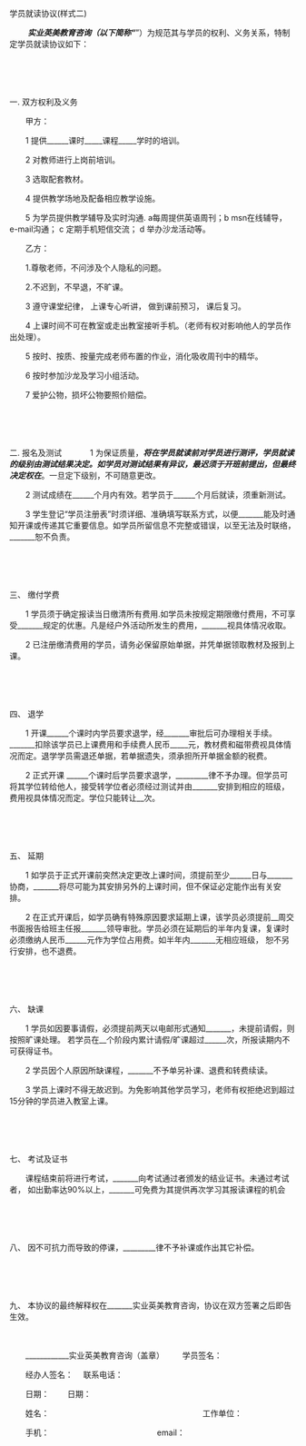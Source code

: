 



学员就读协议(样式二)



 

　　 _______实业英美教育咨询（以下简称“_______”）为规范其与学员的权利、义务关系，特制定学员就读协议如下：

　　

　　

一. 
双方权利及义务

　　甲方：

　　1 提供______课时_____课程_____学时的培训。

　　2 对教师进行上岗前培训。

　　3 选取配套教材。

　　4 提供教学场地及配备相应教学设施。

　　5 为学员提供教学辅导及实时沟通. a每周提供英语周刊；b msn在线辅导， e-mail沟通； c 定期手机短信交流； d 举办沙龙活动等。

　　乙方：

　　1.尊敬老师，不问涉及个人隐私的问题。

　　2.不迟到，不早退，不旷课。

　　3 遵守课堂纪律， 上课专心听讲， 做到课前预习， 课后复习。

　　4 上课时间不可在教室或走出教室接听手机。（老师有权对影响他人的学员作出处理）。

　　5 按时、按质、按量完成老师布置的作业，消化吸收周刊中的精华。

　　6 按时参加沙龙及学习小组活动。

　　7 爱护公物，损坏公物要照价赔偿。

　　

　　

二. 报名及测试
　　
　1 为保证质量，_______将在学员就读前对学员进行测评，学员就读的级别由测试结果决定。如学员对测试结果有异议，最迟须于开班前提出，但最终决定权在_______。一旦定下级别，不可随意更改。

　　2 测试成绩在______个月内有效。若学员于______个月后就读，须重新测试。

　　3 学生登记“学员注册表”时须详细、准确填写联系方式，以便_______能及时通知开课或传递其它重要信息。如学员所留信息不完整或错误，以至无法及时联络，_______恕不负责。

　　

　　

三、
缴付学费

　　1 学员须于确定报读当日缴清所有费用.如学员未按规定期限缴付费用，不可享受_______规定的优惠。凡是经户外活动所发生的费用，_______视具体情况收取。

　　2 已注册缴清费用的学员，请务必保留原始单据，并凭单据领取教材及报到上课。

　　

　　

四、
退学

　　1 开课______个课时内学员要求退学，经_______审批后可办理相关手续。_______扣除该学员已上课费用和手续费人民币_____元，教材费和磁带费视具体情况而定。退学学员需退还单据，若单据遗失，须承担所开单据金额的税费。

　　2 正式开课 ______个课时后学员要求退学，_________律不予办理。但学员可将其学位转给他人，接受转学位者必须经过测试并由_______安排到相应的班级，费用视具体情况而定。学位只能转让__次。

　　

　　

五、
延期

　　1 如学员于正式开课前突然决定更改上课时间，须提前至少______日与_______协商，_______将尽可能为其安排另外的上课时间，但不保证必定能作出有关安排。

　　2 在正式开课后，如学员确有特殊原因要求延期上课，该学员必须提前__周交书面报告给班主任报_______领导审批。学员必须在延期后的半年内复课，复课时必须缴纳人民币______元作为学位占用费。如半年内_______无相应班级， 恕不另行安排，也不退费。

　　

　　

六、
缺课

　　1 学员如因要事请假，必须提前两天以电邮形式通知_______，未提前请假，则按照旷课处理。 若学员在__个阶段内累计请假/旷课超过______次，所报读期内不可获得证书。

　　2 学员因个人原因所缺课程，_______不予单另补课、退费和转费续读。

　　3 学员上课时不得无故迟到。为免影响其他学员学习，老师有权拒绝迟到超过15分钟的学员进入教室上课。

　　

　　

七、
考试及证书

　　课程结束前将进行考试，_______向考试通过者颁发的结业证书。未通过考试者， 如出勤率达90%以上，_______可免费为其提供再次学习其报读课程的机会

　　

　　

八、
因不可抗力而导致的停课，_________律不予补课或作出其它补偿。

　　

　　

九、
本协议的最终解释权在_______实业英美教育咨询，协议在双方签署之后即告生效。　

　　　

　　____________实业英美教育咨询（盖章） 　　学员签名：

　　经办人签名： 　联系电话：

　　日期： 　　日期：

　　姓名： 　　　　　　　　　　　　　　　　　　　工作单位： 

　　手机： 　　　　　　　　　　　　　 email：